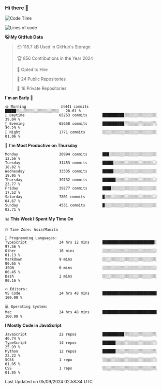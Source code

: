### Hi there 👋

<!--START_SECTION:waka-->
![Code Time](http://img.shields.io/badge/Code%20Time-1%2C024%20hrs%2050%20mins-blue)

![Lines of code](https://img.shields.io/badge/From%20Hello%20World%20I%27ve%20Written-65.8%20million%20lines%20of%20code-blue)

**🐱 My GitHub Data** 

> 📦 118.7 kB Used in GitHub's Storage 
 > 
> 🏆 856 Contributions in the Year 2024
 > 
> 💼 Opted to Hire
 > 
> 📜 24 Public Repositories 
 > 
> 🔑 16 Private Repositories 
 > 
**I'm an Early 🐤** 

```text
🌞 Morning                34441 commits       █████░░░░░░░░░░░░░░░░░░░░   20.61 % 
🌆 Daytime                65253 commits       ██████████░░░░░░░░░░░░░░░   39.04 % 
🌃 Evening                65658 commits       ██████████░░░░░░░░░░░░░░░   39.29 % 
🌙 Night                  1771 commits        ░░░░░░░░░░░░░░░░░░░░░░░░░   01.06 % 
```
📅 **I'm Most Productive on Thursday** 

```text
Monday                   20994 commits       ███░░░░░░░░░░░░░░░░░░░░░░   12.56 % 
Tuesday                  31453 commits       █████░░░░░░░░░░░░░░░░░░░░   18.82 % 
Wednesday                33335 commits       █████░░░░░░░░░░░░░░░░░░░░   19.95 % 
Thursday                 39732 commits       ██████░░░░░░░░░░░░░░░░░░░   23.77 % 
Friday                   29277 commits       ████░░░░░░░░░░░░░░░░░░░░░   17.52 % 
Saturday                 7801 commits        █░░░░░░░░░░░░░░░░░░░░░░░░   04.67 % 
Sunday                   4531 commits        █░░░░░░░░░░░░░░░░░░░░░░░░   02.71 % 
```


📊 **This Week I Spent My Time On** 

```text
🕑︎ Time Zone: Asia/Manila

💬 Programming Languages: 
TypeScript               24 hrs 12 mins      ████████████████████████░   97.56 % 
Other                    16 mins             ░░░░░░░░░░░░░░░░░░░░░░░░░   01.13 % 
Markdown                 9 mins              ░░░░░░░░░░░░░░░░░░░░░░░░░   00.65 % 
JSON                     6 mins              ░░░░░░░░░░░░░░░░░░░░░░░░░   00.45 % 
Bash                     2 mins              ░░░░░░░░░░░░░░░░░░░░░░░░░   00.16 % 

🔥 Editors: 
VS Code                  24 hrs 48 mins      █████████████████████████   100.00 % 

💻 Operating System: 
Mac                      24 hrs 48 mins      █████████████████████████   100.00 % 
```

**I Mostly Code in JavaScript** 

```text
JavaScript               22 repos            ██████████░░░░░░░░░░░░░░░   40.74 % 
TypeScript               14 repos            ██████░░░░░░░░░░░░░░░░░░░   25.93 % 
Python                   12 repos            ██████░░░░░░░░░░░░░░░░░░░   22.22 % 
SCSS                     1 repo              ░░░░░░░░░░░░░░░░░░░░░░░░░   01.85 % 
CSS                      1 repo              ░░░░░░░░░░░░░░░░░░░░░░░░░   01.85 % 
```




 Last Updated on 05/09/2024 02:58:34 UTC
<!--END_SECTION:waka-->
